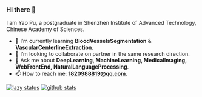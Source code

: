 ### Hi there 👋

I am Yao Pu, a postgraduate in Shenzhen Institute of Advanced Technology, Chinese Academy of Sciences.

- :seedling: I’m currently learning **BloodVesselsSegmentation** & **VascularCenterlineExtraction**.
- :dancers: I’m looking to collaborate on partner in the same research direction.
- :speech_balloon: Ask me about **DeepLearning, MachineLearning, MedicalImaging, WebFrontEnd, NaturalLanguageProcessing**.
- :mailbox: How to reach me: [**1820988819@qq.com**](mailto:1820988819@qq.com).


[![lazy status](https://github-readme-stats.vercel.app/api/top-langs/?username=Allenem)](https://github.com/Allenem)
[![github stats](https://github-readme-stats.vercel.app/api?username=Allenem&show_icons=true)](https://github.com/Allenem)

<!--
**Allenem/Allenem** is a ✨ _special_ ✨ repository because its `README.md` (this file) appears on your GitHub profile.

Here are some ideas to get you started:

- 🔭 I’m currently working on ...
- 🌱 I’m currently learning ...
- 👯 I’m looking to collaborate on ...
- 🤔 I’m looking for help with ...
- 💬 Ask me about ...
- 📫 How to reach me: ...
- 😄 Pronouns: ...
- ⚡ Fun fact: ...
-->
